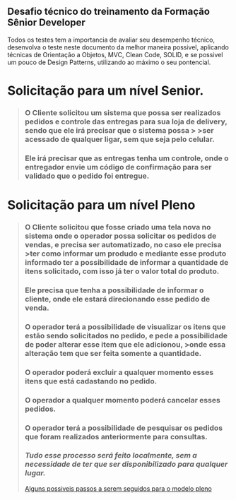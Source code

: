 ## Desafio técnico do treinamento da Formação Sênior Developer

Todos os testes tem a importancia de avaliar seu desempenho técnico, desenvolva o teste neste documento da melhor maneira possivel, aplicando técnicas de Orientação a Objetos, MVC, Clean Code, SOLID, e se possivel um pouco de Design Patterns, utilizando ao máximo o seu pontencial.

# Solicitação para um nível Senior.

> ### O Cliente solicitou um sistema que possa ser realizados pedidos e controle das entregas para sua loja de delivery, sendo que ele irá precisar que o sistema possa > >ser acessado de qualquer ligar, sem que seja pelo celular.
> ### Ele irá precisar que as entregas tenha um controle, onde o entregador envie um código de confirmação para ser validado que o pedido foi entregue.

# Solicitação para um nível Pleno

> ### O Cliente solicitou que fosse criado uma tela nova no sistema onde o operador possa solicitar os pedidos de vendas, e precisa ser automatizado, no caso ele precisa >ter como informar um produdo e mediante esse produto informado ter a possibilidade de informar a quantidade de itens solicitado, com isso já ter o valor total do produto.
> ### Ele precisa que tenha a possibilidade de informar o cliente, onde ele estará direcionando esse pedido de venda.
> ### O operador terá a possibilidade de visualizar os itens que estão sendo solicitados no pedido, e pede a possibilidade de poder alterar esse item que ele adicionou, >onde essa alteração tem que ser feita somente a quantidade.
> ### O operador poderá excluir a qualquer momento esses itens que está cadastando no pedido.
> ### O operador a qualquer momento poderá cancelar esses pedidos.
> ### O operador terá a possibilidade de pesquisar os pedidos que foram realizados anteriormente para consultas.
>
> ### *Tudo esse processo será feito localmente, sem a necessidade de ter que ser disponibilizado para qualquer lugar.*
> [Alguns possiveis passos a serem seguidos para o modelo pleno](./PASSOS.md)
